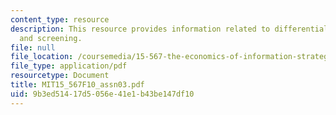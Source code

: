 ```yaml
---
content_type: resource
description: This resource provides information related to differential pricing, signaling
  and screening.
file: null
file_location: /coursemedia/15-567-the-economics-of-information-strategy-structure-and-pricing-fall-2010/9b3ed51417d5056e41e1b43be147df10_MIT15_567F10_assn03.pdf
file_type: application/pdf
resourcetype: Document
title: MIT15_567F10_assn03.pdf
uid: 9b3ed514-17d5-056e-41e1-b43be147df10
---
```

